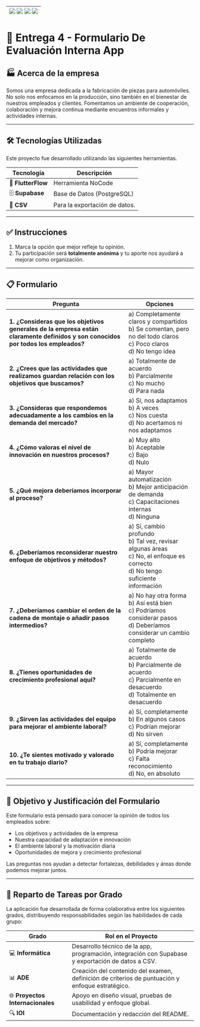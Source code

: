 | [![](https://img.shields.io/badge/-Inicio-FFF?style=flat&logo=Emlakjet&logoColor=black)](/README.md) [![](https://img.shields.io/badge/-Entrega_2-FFF?style=flat&logo=openstreetmap&logoColor=black)](/Entregas/Entrega-2/ModeloDeNegocio.md)  [![](https://img.shields.io/badge/-Entrega_3-FFF?style=flat&logo=openstreetmap&logoColor=black)](/Entregas/Entrega-3/DocumentoAnalisis.md)  [![](https://img.shields.io/badge/-Entrega_4-FFF?style=flat&logo=openstreetmap&logoColor=black)]()|
|:-:|

# 📄 Entrega 4 - Formulario De Evaluación Interna App

## 🏭 Acerca de la empresa

Somos una empresa dedicada a la fabricación de piezas para automóviles. No solo nos enfocamos en la producción, sino también en el bienestar de nuestros empleados y clientes. Fomentamos un ambiente de cooperación, colaboración y mejora continua mediante encuentros informales y actividades internas.

---

## 🛠️ Tecnologías Utilizadas

Este proyecto fue desarrollado utilizando las siguientes herramientas.

| Tecnología     | Descripción |
|----------------|-------------|
| 🚀 **FlutterFlow** | Herramienta NoCode |
| 🗄️ **Supabase**     | Base de Datos (PostgreSQL)  |
| 📄 **CSV**           | Para la exportación de datos.|

---

## ✅ Instrucciones

1. Marca la opción que mejor refleje tu opinión.
2. Tu participación será **totalmente anónima** y tu aporte nos ayudará a mejorar como organización.


---

## 📋 Formulario 

| Pregunta | Opciones |
|---------|----------|
| **1. ¿Consideras que los objetivos generales de la empresa están claramente definidos y son conocidos por todos los empleados?** | a) Completamente claros y compartidos<br>b) Se comentan, pero no del todo claros<br>c) Poco claros<br>d) No tengo idea |
| **2. ¿Crees que las actividades que realizamos guardan relación con los objetivos que buscamos?** | a) Totalmente de acuerdo<br>b) Parcialmente<br>c) No mucho<br>d) Para nada |
| **3. ¿Consideras que respondemos adecuadamente a los cambios en la demanda del mercado?** | a) Sí, nos adaptamos<br>b) A veces<br>c) Nos cuesta<br>d) No acertamos ni nos adaptamos |
| **4. ¿Cómo valoras el nivel de innovación en nuestros procesos?** | a) Muy alto<br>b) Aceptable<br>c) Bajo<br>d) Nulo |
| **5. ¿Qué mejora deberíamos incorporar al proceso?** | a) Mayor automatización<br>b) Mejor anticipación de demanda<br>c) Capacitaciones internas<br>d) Ninguna |
| **6. ¿Deberíamos reconsiderar nuestro enfoque de objetivos y métodos?** | a) Sí, cambio profundo<br>b) Tal vez, revisar algunas áreas<br>c) No, el enfoque es correcto<br>d) No tengo suficiente información |
| **7. ¿Deberíamos cambiar el orden de la cadena de montaje o añadir pasos intermedios?** | a) No hay otra forma<br>b) Así está bien<br>c) Podríamos considerar pasos<br>d) Deberíamos considerar un cambio completo |
| **8. ¿Tienes oportunidades de crecimiento profesional aquí?** | a) Totalmente de acuerdo<br>b) Parcialmente de acuerdo<br>c) Parcialmente en desacuerdo<br>d) Totalmente en desacuerdo |
| **9. ¿Sirven las actividades del equipo para mejorar el ambiente laboral?** | a) Sí, completamente<br>b) En algunos casos<br>c) Podrían mejorar<br>d) No sirven |
| **10. ¿Te sientes motivado y valorado en tu trabajo diario?** | a) Sí, completamente<br>b) Podría mejorar<br>c) Falta reconocimiento<br>d) No, en absoluto |

---

## 🎯 Objetivo y Justificación del Formulario

Este formulario está pensado para conocer la opinión de todos los empleados sobre:

- Los objetivos y actividades de la empresa  
- Nuestra capacidad de adaptación e innovación  
- El ambiente laboral y la motivación diaria  
- Oportunidades de mejora y crecimiento profesional

Las preguntas nos ayudan a detectar fortalezas, debilidades y áreas donde podemos mejorar juntos.


---


## 👥 Reparto de Tareas por Grado

La aplicación fue desarrollada de forma colaborativa entre los siguientes grados, distribuyendo responsabilidades según las habilidades de cada grupo:

| Grado                      | Rol en el Proyecto |
|----------------------------|---------------------|
| 💻 **Informática**          | Desarrollo técnico de la app, programación, integración con Supabase y exportación de datos a CSV. |
| 📊 **ADE**                  | Creación del contenido del examen, definición de criterios de puntuación y enfoque estratégico. |
| 🌐 **Proyectos Internacionales** | Apoyo en diseño visual, pruebas de usabilidad y enfoque global. |
| 🔍 **IOI**                  | Documentación y redacción del README. |

 
